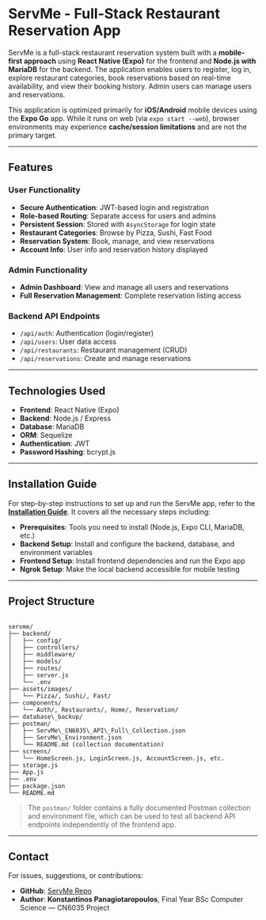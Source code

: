# ServMe - Full-Stack Restaurant Reservation App

ServMe is a full-stack restaurant reservation system built with a **mobile-first approach** using **React Native (Expo)** for the frontend and **Node.js with MariaDB** for the backend. The application enables users to register, log in, explore restaurant categories, book reservations based on real-time availability, and view their booking history. Admin users can manage users and reservations.

This application is optimized primarily for **iOS/Android** mobile devices using the **Expo Go** app. While it runs on web (via `expo start --web`), browser environments may experience **cache/session limitations** and are not the primary target.

---

## Features

### User Functionality
- **Secure Authentication**: JWT-based login and registration
- **Role-based Routing**: Separate access for users and admins
- **Persistent Session**: Stored with `AsyncStorage` for login state
- **Restaurant Categories**: Browse by Pizza, Sushi, Fast Food
- **Reservation System**: Book, manage, and view reservations
- **Account Info**: User info and reservation history displayed

### Admin Functionality
- **Admin Dashboard**: View and manage all users and reservations
- **Full Reservation Management**: Complete reservation listing access

### Backend API Endpoints
- `/api/auth`: Authentication (login/register)
- `/api/users`: User data access
- `/api/restaurants`: Restaurant management (CRUD)
- `/api/reservations`: Create and manage reservations

---

## Technologies Used

- **Frontend**: React Native (Expo)
- **Backend**: Node.js / Express
- **Database**: MariaDB
- **ORM**: Sequelize
- **Authentication**: JWT
- **Password Hashing**: bcrypt.js

---

## Installation Guide

For step-by-step instructions to set up and run the ServMe app, refer to the **[Installation Guide](installation_guide.md)**. It covers all the necessary steps including:

- **Prerequisites**: Tools you need to install (Node.js, Expo CLI, MariaDB, etc.)
- **Backend Setup**: Install and configure the backend, database, and environment variables
- **Frontend Setup**: Install frontend dependencies and run the Expo app
- **Ngrok Setup**: Make the local backend accessible for mobile testing

---

## Project Structure

```

servme/
├── backend/
│   ├── config/
│   ├── controllers/
│   ├── middleware/
│   ├── models/
│   ├── routes/
│   ├── server.js
│   └── .env
├── assets/images/
│   └── Pizza/, Sushi/, Fast/
├── components/
│   └── Auth/, Restaurants/, Home/, Reservation/
├── database\_backup/
├── postman/
│   ├── ServMe\_CN6035\_API\_Full\_Collection.json
│   ├── ServMe\_Environment.json
│   └── README.md (collection documentation)
├── screens/
│   └── HomeScreen.js, LoginScreen.js, AccountScreen.js, etc.
├── storage.js
├── App.js
├── .env
├── package.json
└── README.md

```

> The `postman/` folder contains a fully documented Postman collection and environment file, which can be used to test all backend API endpoints independently of the frontend app.

---

## Contact

For issues, suggestions, or contributions:
- **GitHub**: [ServMe Repo](https://github.com/gaswiz/servme)
- **Author**: **Konstantinos Panagiotaropoulos**, Final Year BSc Computer Science — CN6035 Project
```
